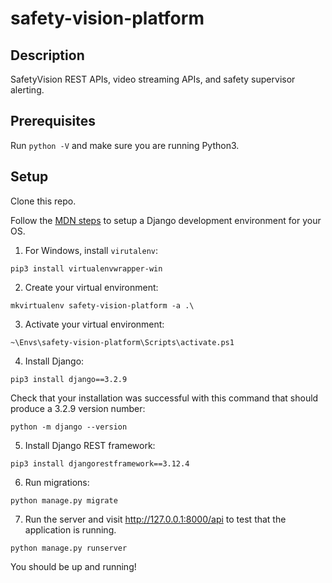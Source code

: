 # safety-vision-platform

## Description

SafetyVision REST APIs, video streaming APIs, and safety supervisor alerting.

## Prerequisites
Run `python -V` and make sure you are running Python3.

## Setup

Clone this repo.

Follow the [MDN steps](https://developer.mozilla.org/en-US/docs/Learn/Server-side/Django/development_environment) to setup a Django development environment for your OS.

1. For Windows, install `virutalenv`:

```
pip3 install virtualenvwrapper-win
```

2. Create your virtual environment:

```
mkvirtualenv safety-vision-platform -a .\
```

3. Activate your virtual environment:

```
~\Envs\safety-vision-platform\Scripts\activate.ps1
```

4. Install Django:

```
pip3 install django==3.2.9
```

Check that your installation was successful with this command that should produce a 3.2.9 version number:
```
python -m django --version
```

5. Install Django REST framework:
```
pip3 install djangorestframework==3.12.4
```

6. Run migrations:

```
python manage.py migrate
```

7. Run the server and visit http://127.0.0.1:8000/api to test that the application is running.
```
python manage.py runserver
```

You should be up and running!
